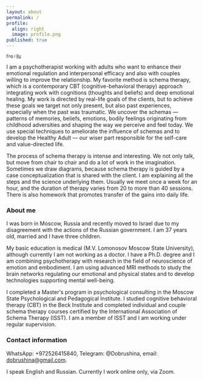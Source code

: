 ```yaml
---
layout: about
permalink: /
profile:
  align: right
  image: profile.png
published: true
---
```


<sub><sub>Eng / [Ru](Russian.md)</sub></sub>


I am a psychotherapist working with adults who want to enhance their emotional regulation and interpersonal efficacy and also with couples willing to improve the relationship. My favorite method is schema therapy, which is a contemporary CBT (cognitive-behavioral therapy) approach integrating work with cognitions (thoughts and beliefs) and deep emotional healing. My work is directed by real-life goals of the clients, but to achieve these goals we target not only present, but also past experiences, especially when the past was traumatic. We uncover the schemas&nbsp;— patterns of memories, beliefs, emotions, bodily feelings originating from childhood adversities and shaping the way we perceive and feel today. We use special techniques to ameliorate the influence of schemas and to develop the Healthy Adult&nbsp;— our wiser part responsible for the self-care and value-directed life.

The process of schema therapy is intense and interesting. We not only talk, but move from chair to chair and do a lot of work in the imagination. Sometimes we draw diagrams, because schema therapy is guided by a case conceptualization that is shared with the client. I am explaining all the steps and the science underlying them.  Usually we meet once a week for an hour, and the duration of therapy varies from 20 to more than 40 sessions. There is also homework that promotes transfer of the gains into daily life.


### About me
I was born in Moscow, Russia and recently moved to Israel due to my disagreement with the actions of the Russian government. I am 37 years old, married and I have three children.

My basic education is medical (M.V. Lomonosov Moscow State University), although currently I am not working as a doctor. I have a Ph.D. degree and I am combining psychotherapy with research in the field of neuroscience of emotion and embodiment. I am using advanced MRI methods to study the brain networks regulating our emotional and physical states and to develop technologies supporting mental well-being.

I completed a Master's program in psychological consulting in the Moscow State Psychological and Pedagogical Institute. I studied cognitive behavioral therapy (CBT) in the Beck Institute and completed individual and couple schema therapy courses certified by the International Association of Schema Therapy (ISST). I am a member of ISST and I am working under regular supervision.

### Contact information
WhatsApp: +972526415840, Telegram: @Dobrushina, email: [dobrushina@gmail.com](dobrushina@gmail.com).

I speak English and Russian. Currently I work online only, via Zoom.